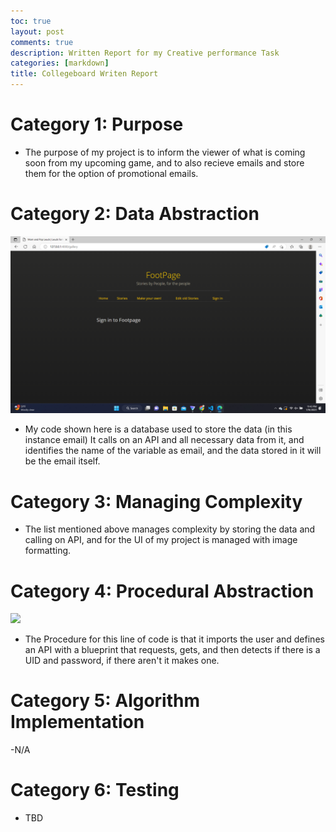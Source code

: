 ```yaml
---
toc: true
layout: post
comments: true
description: Written Report for my Creative performance Task
categories: [markdown]
title: Collegeboard Writen Report 
---  
```



# Category 1: Purpose 

- The purpose of my project is to inform the viewer of what is coming soon from my upcoming game, and to also recieve emails and store them for the option of promotional emails.  

# Category 2: Data Abstraction 

![](https://github.com/T-Dev-CCM/Fastpage-setup/blob/master/images/Screenshot%20(284).png?raw=true)

- My code shown here is a database used to store the data (in this instance email) It calls on an API and all necessary data from it, and identifies the name of the variable as email, and the data stored in it will be the email itself. 

# Category 3: Managing Complexity 

- The list mentioned above manages complexity by storing the data and calling on API, and for the UI of my project is managed with image formatting. 

# Category 4: Procedural Abstraction 

![](image.png) 

- The Procedure for this line of code is that it imports the user and defines an API with a blueprint that requests, gets, and then detects if there is a UID and password, if there aren't it makes one. 

# Category 5: Algorithm Implementation 

-N/A 

# Category 6: Testing 

- TBD